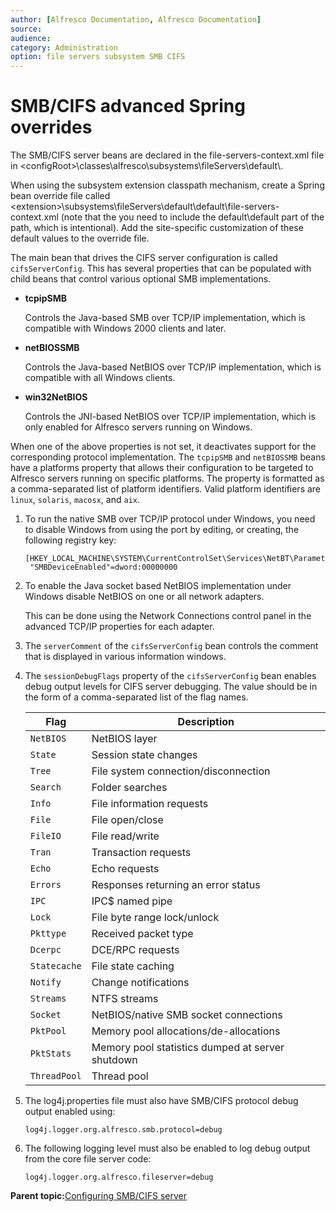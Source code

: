 ```yaml
---
author: [Alfresco Documentation, Alfresco Documentation]
source: 
audience: 
category: Administration
option: file servers subsystem SMB CIFS
---
```


# SMB/CIFS advanced Spring overrides

The SMB/CIFS server beans are declared in the file-servers-context.xml file in <configRoot\>\\classes\\alfresco\\subsystems\\fileServers\\default\\.

When using the subsystem extension classpath mechanism, create a Spring bean override file called <extension\>\\subsystems\\fileServers\\default\\default\\file-servers-context.xml \(note that the you need to include the default\\default part of the path, which is intentional\). Add the site-specific customization of these default values to the override file.

The main bean that drives the CIFS server configuration is called `cifsServerConfig`. This has several properties that can be populated with child beans that control various optional SMB implementations.

-   **tcpipSMB**

    Controls the Java-based SMB over TCP/IP implementation, which is compatible with Windows 2000 clients and later.

-   **netBIOSSMB**

    Controls the Java-based NetBIOS over TCP/IP implementation, which is compatible with all Windows clients.

-   **win32NetBIOS**

    Controls the JNI-based NetBIOS over TCP/IP implementation, which is only enabled for Alfresco servers running on Windows.


When one of the above properties is not set, it deactivates support for the corresponding protocol implementation. The `tcpipSMB` and `netBIOSSMB` beans have a platforms property that allows their configuration to be targeted to Alfresco servers running on specific platforms. The property is formatted as a comma-separated list of platform identifiers. Valid platform identifiers are `linux`, `solaris`, `macosx`, and `aix`.

1.  To run the native SMB over TCP/IP protocol under Windows, you need to disable Windows from using the port by editing, or creating, the following registry key:

    ```
    [HKEY_LOCAL_MACHINE\SYSTEM\CurrentControlSet\Services\NetBT\Parameters]
     "SMBDeviceEnabled"=dword:00000000
    ```

2.  To enable the Java socket based NetBIOS implementation under Windows disable NetBIOS on one or all network adapters.

    This can be done using the Network Connections control panel in the advanced TCP/IP properties for each adapter.

3.  The `serverComment` of the `cifsServerConfig` bean controls the comment that is displayed in various information windows.

4.  The `sessionDebugFlags` property of the `cifsServerConfig` bean enables debug output levels for CIFS server debugging. The value should be in the form of a comma-separated list of the flag names.

    |**Flag**|**Description**|
    |--------|---------------|
    |`NetBIOS`|NetBIOS layer|
    |`State`|Session state changes|
    |`Tree`|File system connection/disconnection|
    |`Search`|Folder searches|
    |`Info`|File information requests|
    |`File`|File open/close|
    |`FileIO`|File read/write|
    |`Tran`|Transaction requests|
    |`Echo`|Echo requests|
    |`Errors`|Responses returning an error status|
    |`IPC`|IPC$ named pipe|
    |`Lock`|File byte range lock/unlock|
    |`Pkttype`|Received packet type|
    |`Dcerpc`|DCE/RPC requests|
    |`Statecache`|File state caching|
    |`Notify`|Change notifications|
    |`Streams`|NTFS streams|
    |`Socket`|NetBIOS/native SMB socket connections|
    |`PktPool`|Memory pool allocations/de-allocations|
    |`PktStats`|Memory pool statistics dumped at server shutdown|
    |`ThreadPool`|Thread pool|

5.  The log4j.properties file must also have SMB/CIFS protocol debug output enabled using:

    ```
    log4j.logger.org.alfresco.smb.protocol=debug
    ```

6.  The following logging level must also be enabled to log debug output from the core file server code:

    ```
    log4j.logger.org.alfresco.fileserver=debug
    ```


**Parent topic:**[Configuring SMB/CIFS server](../concepts/fileserv-subsystem-CIFS.md)

